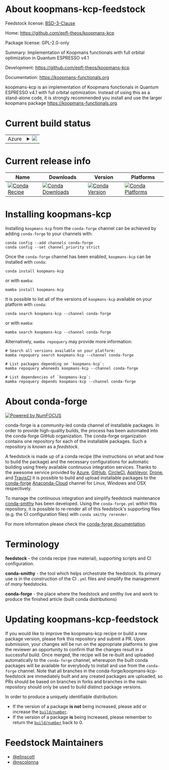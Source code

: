 About koopmans-kcp-feedstock
============================

Feedstock license: [BSD-3-Clause](https://github.com/conda-forge/koopmans-kcp-feedstock/blob/main/LICENSE.txt)

Home: https://github.com/epfl-theos/koopmans-kcp

Package license: GPL-2.0-only

Summary: Implementation of Koopmans functionals with full orbital optimization in Quantum ESPRESSO v4.1

Development: https://github.com/epfl-theos/koopmans-kcp

Documentation: https://koopmans-functionals.org

koopmans-kcp is an implementation of Koopmans functionals in Quantum
ESPRESSO v4.1 with full orbital optimization. Instead of using this
as a stand-alone code, it is strongly recommended you install and use
the larger koopmans package <https://koopmans-functionals.org>.


Current build status
====================


<table>
    
  <tr>
    <td>Azure</td>
    <td>
      <details>
        <summary>
          <a href="https://dev.azure.com/conda-forge/feedstock-builds/_build/latest?definitionId=17602&branchName=main">
            <img src="https://dev.azure.com/conda-forge/feedstock-builds/_apis/build/status/koopmans-kcp-feedstock?branchName=main">
          </a>
        </summary>
        <table>
          <thead><tr><th>Variant</th><th>Status</th></tr></thead>
          <tbody><tr>
              <td>linux_64</td>
              <td>
                <a href="https://dev.azure.com/conda-forge/feedstock-builds/_build/latest?definitionId=17602&branchName=main">
                  <img src="https://dev.azure.com/conda-forge/feedstock-builds/_apis/build/status/koopmans-kcp-feedstock?branchName=main&jobName=linux&configuration=linux%20linux_64_" alt="variant">
                </a>
              </td>
            </tr><tr>
              <td>osx_64</td>
              <td>
                <a href="https://dev.azure.com/conda-forge/feedstock-builds/_build/latest?definitionId=17602&branchName=main">
                  <img src="https://dev.azure.com/conda-forge/feedstock-builds/_apis/build/status/koopmans-kcp-feedstock?branchName=main&jobName=osx&configuration=osx%20osx_64_" alt="variant">
                </a>
              </td>
            </tr>
          </tbody>
        </table>
      </details>
    </td>
  </tr>
</table>

Current release info
====================

| Name | Downloads | Version | Platforms |
| --- | --- | --- | --- |
| [![Conda Recipe](https://img.shields.io/badge/recipe-koopmans--kcp-green.svg)](https://anaconda.org/conda-forge/koopmans-kcp) | [![Conda Downloads](https://img.shields.io/conda/dn/conda-forge/koopmans-kcp.svg)](https://anaconda.org/conda-forge/koopmans-kcp) | [![Conda Version](https://img.shields.io/conda/vn/conda-forge/koopmans-kcp.svg)](https://anaconda.org/conda-forge/koopmans-kcp) | [![Conda Platforms](https://img.shields.io/conda/pn/conda-forge/koopmans-kcp.svg)](https://anaconda.org/conda-forge/koopmans-kcp) |

Installing koopmans-kcp
=======================

Installing `koopmans-kcp` from the `conda-forge` channel can be achieved by adding `conda-forge` to your channels with:

```
conda config --add channels conda-forge
conda config --set channel_priority strict
```

Once the `conda-forge` channel has been enabled, `koopmans-kcp` can be installed with `conda`:

```
conda install koopmans-kcp
```

or with `mamba`:

```
mamba install koopmans-kcp
```

It is possible to list all of the versions of `koopmans-kcp` available on your platform with `conda`:

```
conda search koopmans-kcp --channel conda-forge
```

or with `mamba`:

```
mamba search koopmans-kcp --channel conda-forge
```

Alternatively, `mamba repoquery` may provide more information:

```
# Search all versions available on your platform:
mamba repoquery search koopmans-kcp --channel conda-forge

# List packages depending on `koopmans-kcp`:
mamba repoquery whoneeds koopmans-kcp --channel conda-forge

# List dependencies of `koopmans-kcp`:
mamba repoquery depends koopmans-kcp --channel conda-forge
```


About conda-forge
=================

[![Powered by
NumFOCUS](https://img.shields.io/badge/powered%20by-NumFOCUS-orange.svg?style=flat&colorA=E1523D&colorB=007D8A)](https://numfocus.org)

conda-forge is a community-led conda channel of installable packages.
In order to provide high-quality builds, the process has been automated into the
conda-forge GitHub organization. The conda-forge organization contains one repository
for each of the installable packages. Such a repository is known as a *feedstock*.

A feedstock is made up of a conda recipe (the instructions on what and how to build
the package) and the necessary configurations for automatic building using freely
available continuous integration services. Thanks to the awesome service provided by
[Azure](https://azure.microsoft.com/en-us/services/devops/), [GitHub](https://github.com/),
[CircleCI](https://circleci.com/), [AppVeyor](https://www.appveyor.com/),
[Drone](https://cloud.drone.io/welcome), and [TravisCI](https://travis-ci.com/)
it is possible to build and upload installable packages to the
[conda-forge](https://anaconda.org/conda-forge) [Anaconda-Cloud](https://anaconda.org/)
channel for Linux, Windows and OSX respectively.

To manage the continuous integration and simplify feedstock maintenance
[conda-smithy](https://github.com/conda-forge/conda-smithy) has been developed.
Using the ``conda-forge.yml`` within this repository, it is possible to re-render all of
this feedstock's supporting files (e.g. the CI configuration files) with ``conda smithy rerender``.

For more information please check the [conda-forge documentation](https://conda-forge.org/docs/).

Terminology
===========

**feedstock** - the conda recipe (raw material), supporting scripts and CI configuration.

**conda-smithy** - the tool which helps orchestrate the feedstock.
                   Its primary use is in the construction of the CI ``.yml`` files
                   and simplify the management of *many* feedstocks.

**conda-forge** - the place where the feedstock and smithy live and work to
                  produce the finished article (built conda distributions)


Updating koopmans-kcp-feedstock
===============================

If you would like to improve the koopmans-kcp recipe or build a new
package version, please fork this repository and submit a PR. Upon submission,
your changes will be run on the appropriate platforms to give the reviewer an
opportunity to confirm that the changes result in a successful build. Once
merged, the recipe will be re-built and uploaded automatically to the
`conda-forge` channel, whereupon the built conda packages will be available for
everybody to install and use from the `conda-forge` channel.
Note that all branches in the conda-forge/koopmans-kcp-feedstock are
immediately built and any created packages are uploaded, so PRs should be based
on branches in forks and branches in the main repository should only be used to
build distinct package versions.

In order to produce a uniquely identifiable distribution:
 * If the version of a package **is not** being increased, please add or increase
   the [``build/number``](https://docs.conda.io/projects/conda-build/en/latest/resources/define-metadata.html#build-number-and-string).
 * If the version of a package **is** being increased, please remember to return
   the [``build/number``](https://docs.conda.io/projects/conda-build/en/latest/resources/define-metadata.html#build-number-and-string)
   back to 0.

Feedstock Maintainers
=====================

* [@elinscott](https://github.com/elinscott/)
* [@nscolonna](https://github.com/nscolonna/)

